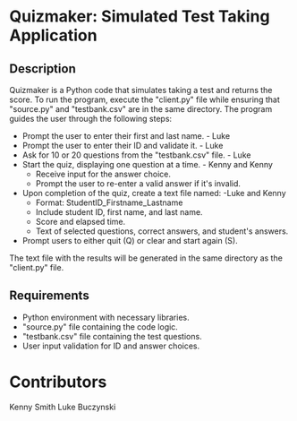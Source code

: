 # Quizmaker: Simulated Test Taking Application

## Description
Quizmaker is a Python code that simulates taking a test and returns the score. To run the program, execute the "client.py" file while ensuring that "source.py" and "testbank.csv" are in the same directory. The program guides the user through the following steps:

- Prompt the user to enter their first and last name. - Luke
- Prompt the user to enter their ID and validate it. - Luke
- Ask for 10 or 20 questions from the "testbank.csv" file. - Luke
- Start the quiz, displaying one question at a time. - Kenny and Kenny 
    - Receive input for the answer choice.
    - Prompt the user to re-enter a valid answer if it's invalid.
- Upon completion of the quiz, create a text file named: -Luke and Kenny
    - Format: StudentID_Firstname_Lastname
    - Include student ID, first name, and last name.
    - Score and elapsed time.
    - Text of selected questions, correct answers, and student's answers.
- Prompt users to either quit (Q) or clear and start again (S).

The text file with the results will be generated in the same directory as the "client.py" file.

## Requirements
- Python environment with necessary libraries.
- "source.py" file containing the code logic.
- "testbank.csv" file containing the test questions.
- User input validation for ID and answer choices.

# Contributors
Kenny Smith 
Luke Buczynski